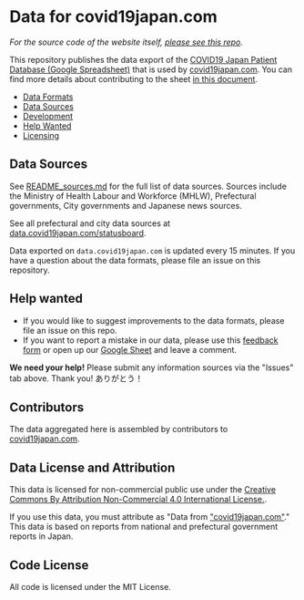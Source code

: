 # Data for covid19japan.com

*For the source code of the website itself, [please see this repo](https://github.com/reustle/covid19japan).*

This repository publishes the data export of the [COVID19 Japan Patient Database (Google Spreadsheet)](https://docs.google.com/spreadsheets/d/1vkw_Lku7F_F3F_iNmFFrDq9j7-tQ6EmZPOLpLt-s3TY/edit) that is used by [covid19japan.com](https://covid19japan.com). You can find more details about contributing to the sheet [in this document](https://docs.google.com/document/d/1JbQn10KvmYYUHCPa7LObsUCG1m_tVY-S4BrchzRMzBI/edit).


 * [Data Formats](README_data_formats.md)
 * [Data Sources](README_sources.md)
 * [Development](README_development.md)
 * [Help Wanted](#help-wanted)
 * [Licensing](#data-license-and-attribution)

## Data Sources

See [README_sources.md](README_sources.md) for the full list of data sources. Sources include the Ministry of Health Labour and Workforce (MHLW), Prefectural governments, City governments and Japanese news sources.

See all prefectural and city data sources at [data.covid19japan.com/statusboard](https://data.covid19japan.com/statusboard).

Data exported on `data.covid19japan.com` is updated every 15 minutes. If you have a question about the data formats, please file an issue on this repository.

## Help wanted

* If you would like to suggest improvements to the data formats, please file an issue on this repo.
* If you want to report a mistake in our data, please use this [feedback form](https://docs.google.com/forms/d/e/1FAIpQLSfswnfdNJeaUoAX2CDhnyQTE7bg5rzFzHIvhxsJQqVqICiwsw/viewform) or open up our [Google Sheet](https://docs.google.com/spreadsheets/d/e/2PACX-1vRj0RcpTglCmtDVP1RRx21ZwteYU2Y_8JExoeIVbMG1onsmHHah3DwI2HwunY8FOU3eqme82th_hYWF/pubhtml) and leave a comment.

**We need your help!** Please submit any information sources via the "Issues" tab above. Thank you! ありがとう！

## Contributors

The data aggregated here is assembled by contributors to [covid19japan.com](https://covid19japan.com/).

## Data License and Attribution

This data is licensed for non-commercial public use under the [Creative Commons By Attribution Non-Commercial 4.0 International License.](https://creativecommons.org/licenses/by-nc/4.0/).

If you use this data, you must attribute as "Data from ["covid19japan.com"](https://covid19japan.com/)." This data is based on reports from national and prefectural government reports in Japan.

## Code License

All code is licensed under the MIT License.
